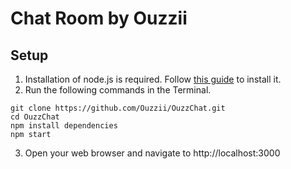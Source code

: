 # Chat Room by Ouzzii



## Setup
1. Installation of node.js is required. Follow [this guide](https://github.com/itp-dwd/2020-spring/blob/master/guides/installing-nodejs.md) to install it.
2. Run the following commands in the Terminal.
```
git clone https://github.com/Ouzzii/OuzzChat.git
cd OuzzChat
npm install dependencies
npm start
```
3. Open your web browser and navigate to http://localhost:3000
